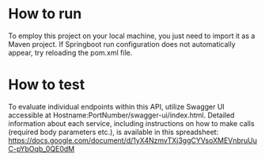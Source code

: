 # How to run

To employ this project on your local machine, you just need to import it as a Maven project. If Springboot run configuration does not automatically appear, try reloading the pom.xml file.

# How to test

To evaluate individual endpoints within this API, utilize Swagger UI accessible at Hostname:PortNumber/swagger-ui/index.html. Detailed information about each service, including instructions on how to make calls (required body parameters etc.), 
is available in this spreadsheet: https://docs.google.com/document/d/1yX4NzmvTXj3ggCYVsoXMEVnbruUuC-pYbOqb_0QE0dM
